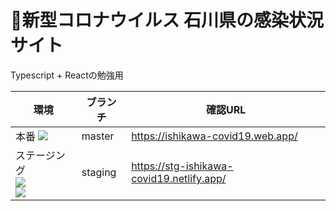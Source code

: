 # 🦠新型コロナウイルス 石川県の感染状況サイト

Typescript + Reactの勉強用

| 環境 | ブランチ | 確認URL |
| ---- | -------- | ---- |
| 本番 ![](https://github.com/tmiame/ishikawa-covid19/workflows/production%20deploy/badge.svg) | master | https://ishikawa-covid19.web.app/ |
| ステージング <br> ![](https://github.com/tmiame/ishikawa-covid19/workflows/build%20check/badge.svg?branch=staging) <br> ![](https://api.netlify.com/api/v1/badges/342244ad-acbd-43d0-a2f0-445abb95c91f/deploy-status) | staging | https://stg-ishikawa-covid19.netlify.app/ |
